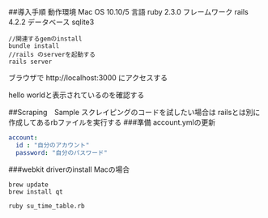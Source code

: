##導入手順
動作環境 Mac OS 10.10/5
言語 ruby 2.3.0 
フレームワーク rails 4.2.2
データベース sqlite3

```
//関連するgemのinstall
bundle install 
//rails のserverを起動する
rails server
```
ブラウザで
http://localhost:3000
にアクセスする

hello worldと表示されているのを確認する

##Scraping　Sample
スクレイピングのコードを試したい場合は
railsとは別に作成してあるrbファイルを実行する
###準備
account.ymlの更新
```account.yml
account:
  id : "自分のアカウント"
  password: "自分のパスワード"
```
###webkit driverのinstall
Macの場合
```
brew update
brew install qt
```
```
ruby su_time_table.rb
```
